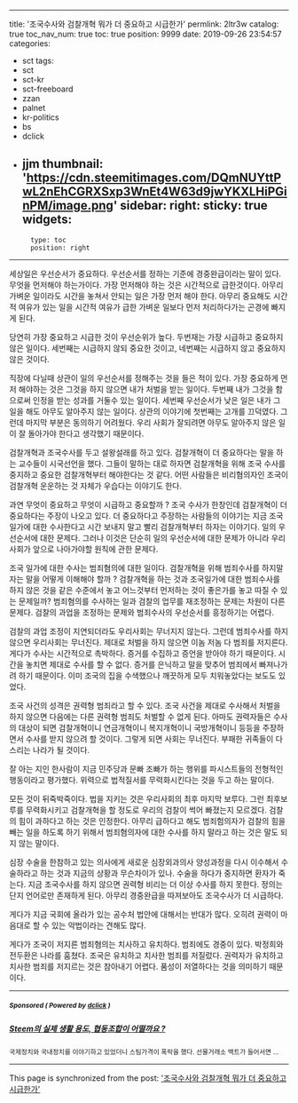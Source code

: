 
---
title: '조국수사와 검찰개혁 뭐가 더 중요하고 시급한가'
permlink: 2ltr3w
catalog: true
toc_nav_num: true
toc: true
position: 9999
date: 2019-09-26 23:54:57
categories:
- sct
tags:
- sct
- sct-kr
- sct-freeboard
- zzan
- palnet
- kr-politics
- bs
- dclick
- jjm
thumbnail: 'https://cdn.steemitimages.com/DQmNUYttPwL2nEhCGRXSxp3WnEt4W63d9jwYKXLHiPGinPM/image.png'
sidebar:
    right:
        sticky: true
widgets:
    -
        type: toc
        position: right
---


세상일은 우선순서가 중요하다. 우선순서를 정하는 기준에 경중완급이라는 말이 있다. 무엇을 먼저해야 하는가이다. 가장 먼저해야 하는 것은 시간적으로 급한것이다. 아무리 가벼운 일이라도 시간을 놓쳐서 안되는 일은 가장 먼저 해야 한다. 아무리 중요해도 시간적 여유가 있는 일을 시간적 여유가 급한 가벼운 일보다 먼저 처리하다가는 곤경에 빠지게 된다.

당연히 가장 중요하고 시급한 것이 우선순위가 높다. 두번재는 가장 시급하고 중요하지 않은 일이다. 세번째는 시급하지 않되 중요한 것이고, 네번째는 시급하지 않고 중요하지 않은 것이다.

직장에 다닐때 상관이 일의 우선순서를 정해주는 것을 들은 적이 있다. 가장 중요하게 먼저 해야하는 것은 그것을 하지 않으면 내가 처벌을 받는 일이다. 두번째 내가 그것을 함으로써 인정을 받는 성과를 거둘수 있는 일이다. 세번째 우선순서가 낮은 일은 내가 그 일을 해도 아무도 알아주지 않는 일이다. 상관의 이야기에 첫번째는 고개를 끄덕였다. 그런데 마지막 부분은 동의하기 어려웠다. 우리 사회가 잘되려면 아무도 알아주지 않은 일이 잘 돌아가야 한다고 생각했기 때문이다.

검찰개혁과 조국수사를 두고 설왕설래를 하고 있다. 검찰개혁이 더 중요하다는 말을 하는 교수들이 시국선언을 했다. 그들이 말하는 대로 하자면 검찰개혁을 위해 조국 수사를 중지하고 중요한 검찰개혁부터 해야한다는 것 같다. 어떤 사람들은 비리혐의자인 조국이 검찰개혁 운운하는 것 자체가 우습다는 이야기도 한다.

과연 무엇이 중요하고 무엇이 시급하고 중요할까 ? 조국 수사가 한창인데 검찰개혁이 더 중요하다는 주장이 나오고 있다. 더 중요하다고 주장하는 사람들의 이야기는 지금 조국일가에 대한 수사한다고 시간 보내지 말고 빨리 검찰개혁부터 하자는 이야기다. 일의 우선순서에 대한 문제다. 그러나 이것은 단순히 일의 우선순서에 대한 문제가 아니라 우리사회가 앞으로 나아가야할 원칙에 관한 문제다.

조국 일가에 대한 수사는 범죄혐의에 대한 일이다. 검찰개혁을 위해 범죄수사를 하지말자는 말을 어떻게 이해해야 할까 ? 검찰개혁을 하는 것과 조국일가에 대한 범죄수사를 하지 않은 것을 같은 수준에서 놓고 어느것부터 먼저하는 것이 좋은가를 놓고 따질 수 있는 문제일까? 범죄혐의를 수사하는 일과 검찰의 업무를 재조정하는 문제는 차원이 다른 문제다. 검찰의 과업을 조정하는 문제와 범죄수사의 우선순서를 흥정하기는 어렵다.

검찰의 과업 조정이 지연되더라도 우리사회는 무너지지 않는다. 그런데 범죄수사를 하지 않으면 우리사회는 무너진다. 제대로 처벌을 하지 않으면 이놈 저놈 다 범죄를 저지른다. 게다가 수사는 시간적으로 촉박하다. 증거를 수집하고 증언을 받아야 하기 때문이다. 시간을 놓치면 제대로 수사를 할 수 없다. 증거를 은닉하고 말을 맞추어 범죄에서 빠져나가려 하기 때문이다. 이미 조국의 집을 수색했으나 깨끗하게 모두 치워놓았다는 보도도 있었다.

조국 사건의 성격은 권력형 범죄라고 할 수 있다. 조국 사건을 제대로 수사해서 처벌을 하지 않으면 다음에는 다른 권력형 범죄도 처벌할 수 없게 된다. 아마도 권력자들은 수사의 대상이 되면 검찰개혁이니 연금개혁이니 복지개혁이니 국방개혁이니 등등을 주장하면서 수사를 받지 않으려 할 것이다. 그렇게 되면 사회는 무너진다. 부패한 귀족들이 다스리는 나라가 될 것이다.

잘 아는 지인 한사람이 지금 민주당과 문빠 조빠가 하는 행위를 파시스트들의 전형적인 행동이라고 평가했다. 위력으로 법적질서를 무력화시킨다는 것을 두고 하는 말이다.

모든 것이 뒤죽박죽이다. 법을 지키는 것은 우리사회의 최후 마지막 보루다. 그런 최후보루를 무력화시키고 검찰개혁을 할 정도로 우리의 검찰이 썩어 빠졌는지 모르겠다. 검찰의 힘이 과하다고 하는 것은 인정한다. 아무리 급하다고 해도 범죄험의자가 검찰의 힘을 빼는 일을 하도록 하기 위해서 범죄혐의자에 대한 수사를 하지 말라고 하는 것은 말도 되지 않는 말이다.

심장 수술을 한참하고 있는 의사에게 새로운 심장외과의사 양성과정을 다시 이수해서 수술하라고 하는 것과 지금의 상황과 무슨차이가 있나. 수술을 하다가 중지하면 환자가 죽는다. 지금 조국수사를 하지 않으면 권력형 비리는 더 이상 수사를 하지 못한다. 정의는 단지 언어로만 존재하게 된다. 아무리 경중완급을 따져보아도 조국수사가 더 시급하다.

게다가 지금 국회에 올라가 있는 공수처 법안에 대해서는 반대가 많다. 오히려 권력이 마음대로 할 수 있는 악법이라는 견해도 많다.

게다가 조국이 저지른 범죄혐의는 치사하고 유치하다. 범죄에도 경중이 있다. 박정희와 전두환은 나라를 훔쳤다. 조국은 유치하고 치사한 범죄를 저질렀다. 권력자가 유치하고 치사한 범죄를 저지르는 것은 참아내기 어렵다. 품성이 저열하다는 것을 의미하기 때문이다.

---

#####  <sub> **Sponsored ( Powered by [dclick](https://www.dclick.io) )** </sub>
##### [Steem의 실제 생활 용도, 협동조합이 어떨까요 ?](https://api.dclick.io/v1/c?x=eyJhbGciOiJIUzI1NiIsInR5cCI6IkpXVCJ9.eyJjIjoib2xkc3RvbmUiLCJzIjoiMmx0cjN3IiwiYSI6WyJ0LTIwMTciXSwidXJsIjoiaHR0cHM6Ly9zdGVlbWl0LmNvbS9zY3QvQG9sZHN0b25lL3N0ZWVtIiwiaWF0IjoxNTY5NTQyMTUwLCJleHAiOjE4ODQ5MDIxNTB9.uoFH8QbaMdJckxguo8rbqxxcYgEVrp4XglereQRNg8o)
<sup>국제정치와 국내정치를 이야기하고 있었더니 스팀가격이 폭락을 했다. 선물거래소 백트가 들어서면 ...</sup>


- - -

This page is synchronized from the post: ['조국수사와 검찰개혁 뭐가 더 중요하고 시급한가'](https://steemit.com/@oldstone/2ltr3w)

